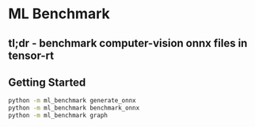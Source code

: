 # ML Benchmark
## tl;dr - benchmark computer-vision onnx files in tensor-rt

## Getting Started

```bash
python -m ml_benchmark generate_onnx
python -m ml_benchmark benchmark_onnx
python -m ml_benchmark graph
```
